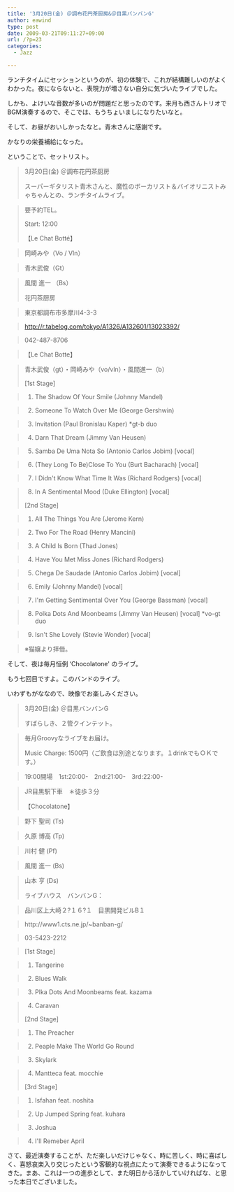 ```yaml
---
title: '3月20日(金) ＠調布花円茶厨房&＠目黒バンバンG'
author: eawind
type: post
date: 2009-03-21T09:11:27+09:00
url: /?p=23
categories:
  - Jazz

---
```

ランチタイムにセッションというのが、初の体験で、これが結構難しいのがよくわかった。夜にならないと、表現力が増さない自分に気づいたライブでした。

しかも、よけいな音数が多いのが問題だと思ったのです。来月も西さんトリオでBGM演奏するので、そこでは、もうちょいましになりたいなと。

そして、お昼がおいしかったなと。青木さんに感謝です。
  
  
かなりの栄養補給になった。

ということで、セットリスト。

> 3月20日(金) ＠調布花円茶厨房
> 
> スーパーギタリスト青木さんと、魔性のボーカリスト＆バイオリニストみゃちゃんとの、ランチタイムライブ。
  
>   
> 要予約TEL。
> 
> Start: 12:00
> 
> 【Le Chat Botté】
  
>   
> 岡崎みや（Vo / Vln）
  
>   
> 青木武俊（Gt）
  
>   
> 風間 進一 （Bs）
> 
> 花円茶厨房
  
>   
> 東京都調布市多摩川4-3-3
  
>   
> <a href="http://r.tabelog.com/tokyo/A1326/A132601/13023392/" target="_blank">http://<wbr>r.tabel<wbr>og.com/<wbr>tokyo/A<wbr>1326/A1<wbr>32601/1<wbr>3023392<wbr>/</a>
  
>   
> 042-487-8706 

> 【Le Chat Botte】
  
>   
> 青木武俊（gt）・岡崎みや（vo/vln）・風間進一（b）
> 
> [1st Stage]
  
>   
> 1. The Shadow Of Your Smile (Johnny Mandel)
  
>   
> 2. Someone To Watch Over Me (George Gershwin)
  
>   
> 3. Invitation (Paul Bronislau Kaper) *gt-b duo
  
>   
> 4. Darn That Dream (Jimmy Van Heusen)
  
>   
> 5. Samba De Uma Nota So (Antonio Carlos Jobim) [vocal]
  
>   
> 6. (They Long To Be)Close To You (Burt Bacharach) [vocal]
  
>   
> 7. I Didn't Know What Time It Was (Richard Rodgers) [vocal]
  
>   
> 8. In A Sentimental Mood (Duke Ellington) [vocal]
> 
> [2nd Stage]
  
>   
> 1. All The Things You Are (Jerome Kern)
  
>   
> 2. Two For The Road (Henry Mancini)
  
>   
> 3. A Child Is Born (Thad Jones)
  
>   
> 4. Have You Met Miss Jones (Richard Rodgers)
  
>   
> 5. Chega De Saudade (Antonio Carlos Jobim) [vocal]
  
>   
> 6. Emily (Johnny Mandel) [vocal]
  
>   
> 7. I'm Getting Sentimental Over You (George Bassman) [vocal]
  
>   
> 8. Polka Dots And Moonbeams (Jimmy Van Heusen) [vocal] *vo-gt duo
  
>   
> 9. Isn't She Lovely (Stevie Wonder) [vocal]
  
>   
> ※猫嬢より拝借。

そして、夜は毎月恒例 &#8216;Chocolatone' のライブ。
  
  
もう七回目ですよ。このバンドのライブ。

いわずもがななので、映像でお楽しみください。

<div class="insertVideo">
</div>



> 3月20日(金) ＠目黒バンバンG
> 
> すばらしき、２管クインテット。
  
>   
> 毎月Groovyなライブをお届け。
> 
> Music Charge: 1500円（ご飲食は別途となります。１drinkでもＯＫです。）
  
>   
> 19:00開場　1st:20:00-　2nd:21:00-　3rd:22:00-
  
>   
> JR目黒駅下車　＊徒歩３分
> 
> 【Chocolatone】
  
>   
> 野下 聖司 (Ts)
  
>   
> 久原 博高 (Tp)
  
>   
> 川村 健 (Pf)
  
>   
> 風間 進一 (Bs)
  
>   
> 山本 亨 (Ds)
> 
> ライブハウス　バンバンG：
  
>   
> 品川区上大崎２?１６?１　目黒開発ビルB１
  
>   
> http://<wbr>www1.ct<wbr>s.ne.jp<wbr>/~banba<wbr>n-g/
  
>   
> 03-5423-2212 



>   
> [1st Stage]
  
>   
> 1. Tangerine
  
>   
> 2. Blues Walk
  
>   
> 3. Plka Dots And Moonbeams feat. kazama
  
>   
> 4. Caravan
> 
> [2nd Stage]
  
>   
> 1. The Preacher
  
>   
> 2. Peaple Make The World Go Round
  
>   
> 3. Skylark
  
>   
> 4. Mantteca feat. mocchie
> 
> [3rd Stage]
  
>   
> 1. Isfahan feat. noshita
  
>   
> 2. Up Jumped Spring feat. kuhara
  
>   
> 3. Joshua
  
>   
> 4. I'll Remeber April

さて、最近演奏することが、ただ楽しいだけじゃなく、時に苦しく、時に喜ばしく、喜怒哀楽入り交じったという客観的な視点にたって演奏できるようになってきた。まあ、これは一つの進歩として、また明日から活かしていければな、と思った本日でございました。
